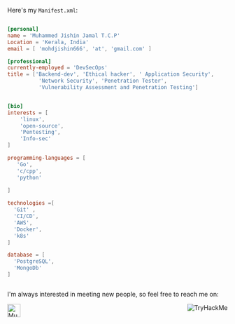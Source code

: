 




              

Here's my `Manifest.xml`:

```toml

[personal]
name = 'Muhammed Jishin Jamal T.C.P'
Location = 'Kerala, India'
email = [ 'mohdjishin666', 'at', 'gmail.com' ]

[professional]
currently-employed = 'DevSecOps'
title = ['Backend-dev', 'Ethical hacker', ' Application Security', 
          'Network Security', 'Penetration Tester',
          'Vulnerability Assessment and Penetration Testing']


[bio]
interests = [
    'linux',
    'open-source',
    'Pentesting',
    'Info-sec'
]

programming-languages = [
   'Go',
   'c/cpp',
   'python'
 
]

technologies =[
  'Git' ,
  'CI/CD',
  'AWS',
  'Docker',
  'k8s'
]

database = [
  'PostgreSQL',
  'MongoDb'
]

```


```

```
I'm always interested in meeting new people, so feel free to reach me on:


<div style="display: flex; justify-content: space-between;">
  <div>
    <a href="https://www.linkedin.com/in/muhammed-jishin-jamal-t-c-p-a398aa215">
      <img src="https://www.vectorlogo.zone/logos/linkedin/linkedin-icon.svg" alt="Muhammed Jishin Jamal T.C.P's LinkedIn Profile" height="30" width="30">
    </a>
  </div>

  <div>
    <img style="float: right" src="https://tryhackme-badges.s3.amazonaws.com/mohdjishin.png" alt="TryHackMe">
  </div>
</div>




